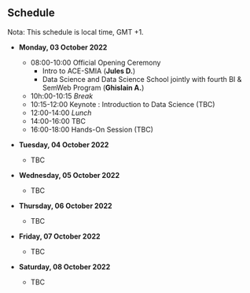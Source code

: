 
## Schedule
Nota: This schedule is local time, GMT +1. 

- **Monday, 03 October 2022**
  - 08:00-10:00 Official Opening Ceremony
    - Intro to ACE-SMIA (**Jules D.**)
    - Data Science and Data Science School jointly with fourth  BI & SemWeb Program (**Ghislain A.**)
  - 10h:00-10:15 *Break*
  - 10:15-12:00 Keynote : Introduction to Data Science (TBC)
  - 12:00-14:00 *Lunch*
  - 14:00-16:00 TBC
  - 16:00-18:00 Hands-On Session (TBC)

- **Tuesday, 04 October 2022**
  - TBC
  
- **Wednesday, 05 October 2022**
  - TBC
- **Thursday, 06 October 2022**
  - TBC
- **Friday, 07 October 2022**
  - TBC
-  **Saturday, 08 October 2022**
   -  TBC
